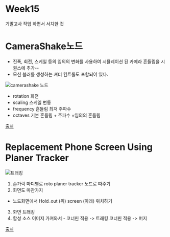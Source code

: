# Week15

기말고사 작업 하면서 서치한 것

# CameraShake노드

- 진폭, 회전, 스케일 등의 임의의 변화를 사용하여 시뮬레이션 된 카메라 흔들림을 시퀀스에 추가--
- 모션 블러를 생성하는 셔터 컨트롤도 포함되어 있다.

![camerashake 노드](https://user-images.githubusercontent.com/112802528/208302488-f195b008-b4cd-4ce5-985c-af534782c60d.JPG)

- rotation 회전
- scaling 스케일 변동
- frequency 흔들림 최저 주파수
- octaves 기본 흔들림 + 주파수 =임의의 흔들림

[출처](https://learn.foundry.com/ko/nuke/content/reference_guide/transform_nodes/camerashake.html)

# Replacement Phone Screen Using Planer Tracker

![트래킹](https://user-images.githubusercontent.com/112802528/208302774-66b07b3f-dba2-400d-b3fb-d0e913fe6e5b.JPG)

1. 손가락 마디별로 roto planer tracker 노드로 따주기
2. 화면도 마찬가지
- 노드화면에서 Hold_out (위) screen (아래)
위치하기
3. 화면 트래킹 
4. 합성 소스 이미지 가져와서 - 코너핀 적용 -> 트래킹 코너핀 적용 -> 머지

[출처](https://youtu.be/5SWrhgB7GBk)


